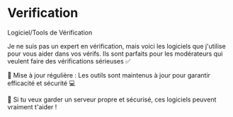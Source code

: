 # Verification
Logiciel/Tools de Vérification

Je ne suis pas un expert en vérification, mais voici les logiciels que j'utilise pour vous aider dans vos vérifs. Ils sont parfaits pour les modérateurs qui veulent faire des vérifications sérieuses ✅

🔄 Mise à jour régulière : Les outils sont maintenus à jour pour garantir efficacité et sécurité 💻

🧰 Si tu veux garder un serveur propre et sécurisé, ces logiciels peuvent vraiment t'aider !
